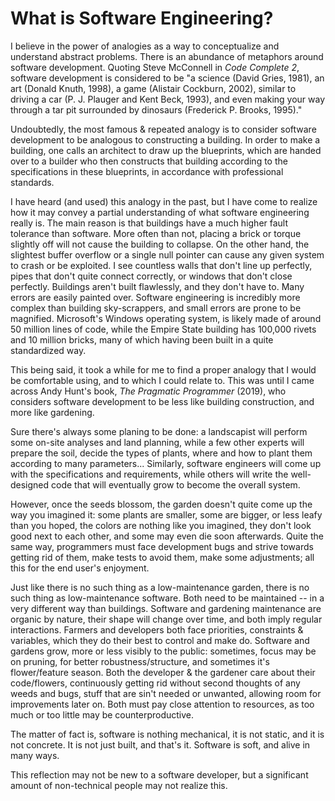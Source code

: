 # What is Software Engineering?

I believe in the power of analogies as a way to conceptualize and understand abstract problems. There is an abundance of metaphors around software development. Quoting Steve McConnell in _Code Complete 2_, software development is considered to be "a science (David Gries, 1981), an art (Donald Knuth, 1998), a game (Alistair Cockburn, 2002), similar to driving a car (P. J. Plauger and Kent Beck, 1993), and even making your way through a tar pit surrounded by dinosaurs (Frederick P. Brooks, 1995)."

Undoubtedly, the most famous & repeated analogy is to consider software development to be analogous to constructing a building. In order to make a building, one calls an architect to draw up the blueprints, which are handed over to a builder who then constructs that building according to the specifications in these blueprints, in accordance with professional standards.

I have heard (and used) this analogy in the past, but I have come to realize how it may convey a partial understanding of what software engineering really is. The main reason is that buildings have a much higher fault tolerance than software. More often than not, placing a brick or torque slightly off will not cause the building to collapse. On the other hand, the slightest buffer overflow or a single null pointer can cause any given system to crash or be exploited. I see countless walls that don't line up perfectly, pipes that don't quite connect correctly, or windows that don't close perfectly. Buildings aren't built flawlessly, and they don't have to. Many errors are easily painted over. Software engineering is incredibly more complex than building sky-scrappers, and small errors are prone to be magnified. Microsoft's Windows operating system, is likely made of around 50 million lines of code, while the Empire State building has 100,000 rivets and 10 million bricks, many of which having been built in a quite standardized way.

This being said, it took a while for me to find a proper analogy that I would be comfortable using, and to which I could relate to. This was until I came across Andy Hunt's book, *The Pragmatic Programmer* (2019), who considers software development to be less like building construction, and more like gardening.

Sure there's always some planing to be done: a landscapist will perform some on-site analyses and land planning, while a few other experts will prepare the soil, decide the types of plants, where and how to plant them according to many parameters... Similarly, software engineers will come up with the specifications and requirements, while others will write the well-designed code that will eventually grow to become the overall system.

However, once the seeds blossom, the garden doesn't quite come up the way you imagined it: some plants are smaller, some are bigger, or less leafy than you hoped, the colors are nothing like you imagined, they don't look good next to each other, and some may even die soon afterwards. Quite the same way, programmers must face development bugs and strive towards getting rid of them, make tests to avoid them, make some adjustments; all this for the end user's enjoyment.

Just like there is no such thing as a low-maintenance garden, there is no such thing as low-maintenance software. Both need to be maintained -- in a very different way than buildings. Software and gardening maintenance are organic by nature, their shape will change over time, and both imply regular interactions. Farmers and developers both face priorities, constraints & variables, which they do their best to control and make do. Software and gardens grow, more or less visibly to the public: sometimes, focus may be on pruning, for better robustness/structure, and sometimes it's flower/feature season. Both the developer & the gardener care about their code/flowers, continuously getting rid without second thoughts of any weeds and bugs, stuff that are sin't needed or unwanted, allowing room for improvements later on. Both must pay close attention to resources, as too much or too little may be counterproductive.

The matter of fact is, software is nothing mechanical, it is not static, and it is not concrete. It is not just built, and that's it. Software is soft, and alive in many ways.

This reflection may not be new to a software developer, but a significant amount of non-technical people may not realize this. 